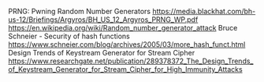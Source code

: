 PRNG: Pwning Random Number Generators  https://media.blackhat.com/bh-us-12/Briefings/Argyros/BH_US_12_Argyros_PRNG_WP.pdf
https://en.wikipedia.org/wiki/Random_number_generator_attack
Bruce Schneier - Security of hash functions  https://www.schneier.com/blog/archives/2005/03/more_hash_funct.html
Design Trends of Keystream Generator for Stream Cipher https://www.researchgate.net/publication/289378372_The_Design_Trends_of_Keystream_Generator_for_Stream_Cipher_for_High_Immunity_Attacks

